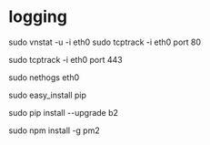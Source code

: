# logging
sudo vnstat -u -i eth0
sudo tcptrack -i eth0 port 80

sudo tcptrack -i eth0 port 443

sudo nethogs eth0

sudo easy_install pip

sudo pip install --upgrade b2

sudo npm install -g pm2

